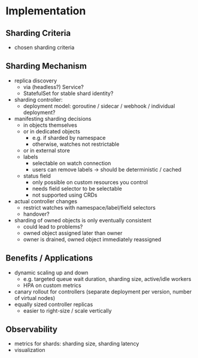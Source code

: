 # Implementation

## Sharding Criteria

- chosen sharding criteria

## Sharding Mechanism

- replica discovery
  - via (headless?) Service?
  - StatefulSet for stable shard identity?
- sharding controller:
  - deployment model: goroutine / sidecar / webhook / individual deployment?
- manifesting sharding decisions
  - in objects themselves
  - or in dedicated objects
    - e.g. if sharded by namespace
    - otherwise, watches not restrictable
  - or in external store
  - labels
    - selectable on watch connection
    - users can remove labels -> should be deterministic / cached
  - status field
    - only possible on custom resources you control
    - needs field selector to be selectable
    - not supported using CRDs
- actual controller changes
  - restrict watches with namespace/label/field selectors
  - handover?
- sharding of owned objects is only eventually consistent
  - could lead to problems?
  - owned object assigned later than owner
  - owner is drained, owned object immediately reassigned

## Benefits / Applications

- dynamic scaling up and down
  - e.g. targeted queue wait duration, sharding size, active/idle workers
  - HPA on custom metrics
- canary rollout for controllers (separate deployment per version, number of virtual nodes)
- equally sized controller replicas
  - easier to right-size / scale vertically

## Observability

- metrics for shards: sharding size, sharding latency
- visualization
